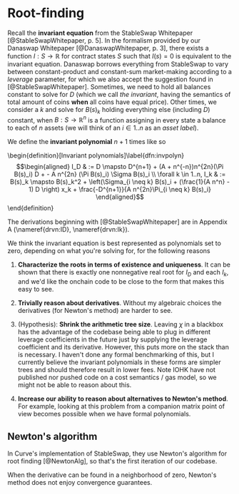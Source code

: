 # Root-finding

Recall the **invariant equation** from the StableSwap Whitepaper [@StableSwapWhitepaper, p. 5]. In the formalism provided by our Danaswap Whitepaper [@DanaswapWhitepaper, p. 3], there exists a function $I : S \rightarrow \mathbb{R}$ for contract states $S$ such that $I(s) = 0$ is equivalent to the invariant equation. Danaswap borrows everything from StableSwap to vary between constant-product and constant-sum market-making according to a _leverage_ parameter, for which we also accept the suggestion found in [@StableSwapWhitepaper]. Sometimes, we need to hold all balances constant to solve for $D$ (which we call _the invariant_, having the semantics of total amount of coins **when** all coins have equal price). Other times, we consider a $k$ and solve for $B(s)_k$ holding everything else (including $D$) constant, when $B : S \rightarrow \mathbb{R}^n$ is a function assigning in every state a balance to each of $n$ assets (we will think of an $i \in 1..n$ as an _asset label_). 

We define the **invariant polynomial** $n + 1$ times like so

\begin{definition}[Invariant polynomials]\label{dfn:invpolyn}
$$\begin{aligned}
    I_D & := D \mapsto D^{n+1} + (A + n^{-n})n^{2n}(\Pi B(s)_i) D + - A n^{2n} (\Pi B(s)_i) \Sigma B(s)_i \\
    \forall k \in 1..n, I_k & := B(s)_k \mapsto B(s)_k^2 + \left(\Sigma_{i \neq k} B(s)_i + (\frac{1}{A n^n} - 1) D \right) x_k + \frac{-D^{n+1}}{A n^{2n}\Pi_{i \neq k} B(s)_i}
\end{aligned}$$
\end{definition}

The derivations beginning with [@StableSwapWhitepaper] are in Appendix A (\nameref{drvn:ID}, \nameref{drvn:Ik}). 

We think the invariant equation is best represented as polynomials set to zero, depending on what you're solving for, for the following reasons

1. **Characterize the roots in terms of existence and uniqueness**. It can be shown that there is exactly one nonnegative real root for $I_D$ and each $I_k$, and we'd like the onchain code to be close to the form that makes this easy to see. 

2. **Trivially reason about derivatives**. Without my algebraic choices the derivatives (for Newton's method) are harder to see.

3. (Hypothesis): **Shrink the arithmetic tree size**. Leaving $\chi$ in a blackbox has the advantage of the codebase being able to plug in different leverage coefficients in the future just by supplying the leverage coefficient and its derivative. However, this puts more on the stack than is necessary. I haven't done any formal benchmarking of this, but I currently believe the invariant polynomials in these forms are simpler trees and should therefore result in lower fees. Note IOHK have not published nor pushed code on a cost semantics / gas model, so we might not be able to reason about this.

4. **Increase our ability to reason about alternatives to Newton's method**. For example, looking at this problem from a companion matrix point of view becomes possible when we have formal polynomials. 

## Newton's algorithm 

In Curve's implementation of StableSwap, they use Newton's algorithm for root finding [@NewtonAlg], so that's the first iteration of our codebase.

When the derivative can be found in a neighborhood of zero, Newton's method does not enjoy convergence guarantees. 



